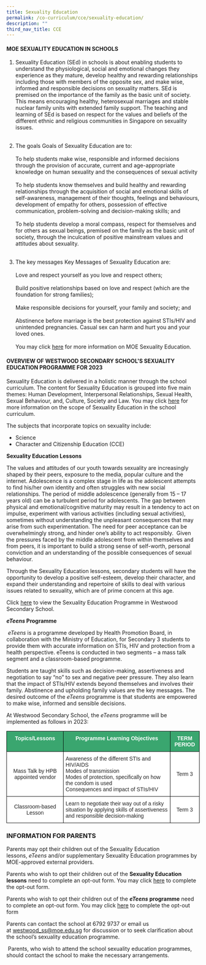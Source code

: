 ```yaml
---
title: Sexuality Education
permalink: /co-curriculum/cce/sexuality-education/
description: ""
third_nav_title: CCE
---
```

#### MOE SEXUALITY EDUCATION IN SCHOOLS


1. Sexuality Education (SEd) in schools is about enabling students to understand the physiological, social and emotional changes they experience as they mature, develop healthy and rewarding relationships including those with members of the opposite sex, and make wise, informed and responsible decisions on sexuality matters. SEd is premised on the importance of the family as the basic unit of society. This means encouraging healthy, heterosexual marriages and stable nuclear family units with extended family support. The teaching and learning of SEd is based on respect for the values and beliefs of the different ethnic and religious communities in Singapore on sexuality issues. <br><br>
2. The goals Goals of Sexuality Education are to:<br><br>
To help students make wise, responsible and informed decisions through the provision of accurate, current and age-appropriate knowledge on human sexuality and the consequences of sexual activity<br><br>
To help students know themselves and build healthy and rewarding relationships through the acquisition of social and emotional skills of self-awareness, management of their thoughts, feelings and behaviours, development of empathy for others, possession of effective communication, problem-solving and decision-making skills; and<br><br>
To help students develop a moral compass, respect for themselves and for others as sexual beings, premised on the family as the basic unit of society, through the inculcation of positive mainstream values and attitudes about sexuality.<br><br>
 
3. The key messages Key Messages of Sexuality Education are:<br><br>
Love and respect yourself as you love and respect others;<br><br>
Build positive relationships based on love and respect (which are the foundation for strong families);<br><br>
Make responsible decisions for yourself, your family and society; and<br><br>
Abstinence before marriage is the best protection against STIs/HIV and unintended pregnancies. Casual sex can harm and hurt you and your loved ones. <br><br>You may click [here](https://go.gov.sg/moe-sexuality-education) for more information on MOE Sexuality Education.

#### OVERVIEW OF WESTWOOD SECONDARY SCHOOL'S SEXUALITY EDUCATION PROGRAMME FOR 2023

Sexuality Education is delivered in a holistic manner through the school curriculum. The content for Sexuality Education is grouped into five main themes: Human Development, Interpersonal Relationships, Sexual Health, Sexual Behaviour, and, Culture, Society and Law. You may click&nbsp;[here](https://www.moe.gov.sg/education-in-sg/our-programmes/sexuality-education/scope-and-teaching-approach)&nbsp;for more information on the scope of Sexuality Education in the school curriculum.

The subjects that incorporate topics on sexuality include:

*   Science
*   Character and Citizenship Education (CCE)

 
**Sexuality Education Lessons**  

The values and attitudes of our youth towards sexuality are increasingly shaped by their peers, exposure to the media, popular culture and the internet. Adolescence is a complex stage in life as the adolescent attempts to find his/her own identity and often struggles with new social relationships. The period of middle adolescence (generally from 15 – 17 years old) can be a turbulent period for adolescents. The gap between physical and emotional/cognitive maturity may result in a tendency to act on impulse, experiment with various activities (including sexual activities), sometimes without understanding the unpleasant consequences that may arise from such experimentation. The need for peer acceptance can be overwhelmingly strong, and hinder one’s ability to act responsibly. &nbsp;Given the pressures faced by the middle adolescent from within themselves and from peers, it is important to build a strong sense of self-worth, personal conviction and an understanding of the possible consequences of sexual behaviour.

Through the Sexuality Education lessons, secondary students will have the opportunity to develop a positive self-esteem, develop their character, and expand their understanding and repertoire of skills to deal with various issues related to sexuality, which are of prime concern at this age.

Click&nbsp;[here](/files/WW%20SEd%20Programme_16062022.pdf) to view the Sexuality Education Programme in Westwood Secondary School.

**_eTeens_&nbsp;Programme**

&nbsp;_eTeens_&nbsp;is a programme developed by Health Promotion Board, in collaboration with the Ministry of Education, for Secondary 3 students to provide them with accurate information on STIs, HIV and protection from a health perspective. eTeens is conducted in two segments – a mass talk segment and a classroom-based programme.&nbsp;

Students are taught skills such as decision-making, assertiveness and negotiation to say “no” to sex and negative peer pressure. They also learn that the impact of STIs/HIV extends beyond themselves and involves their family. Abstinence and upholding family values are the key messages. The desired outcome of the&nbsp;_eTeens_&nbsp;programme is that students are empowered to make wise, informed and sensible decisions.

At Westwood Secondary School, the&nbsp;_eTeens_&nbsp;programme will be implemented as follows in 2023:

<style type="text/css">
.tg  {border-collapse:collapse;border-spacing:0;}
.tg td{border-color:black;border-style:solid;border-width:1px;font-family:Arial, sans-serif;font-size:14px;
  overflow:hidden;padding:10px 5px;word-break:normal;}
.tg th{border-color:black;border-style:solid;border-width:1px;font-family:Arial, sans-serif;font-size:14px;
  font-weight:normal;overflow:hidden;padding:10px 5px;word-break:normal;}
.tg .tg-k0s0{background-color:#3AA66F;color:#FFF;font-weight:bold;text-align:center;vertical-align:middle}
.tg .tg-0y1c{background-color:#3AA66F;color:#FFF;font-weight:bold;text-align:center;vertical-align:top}
.tg .tg-a3j2{background-color:#FFF;color:#222;text-align:center;vertical-align:middle}
.tg .tg-tsok{background-color:#FFF;color:#222;text-align:left;vertical-align:top}
</style>
<table class="tg">
<thead>
  <tr>
    <th class="tg-0y1c">Topics/Lessons</th>
    <th class="tg-0y1c">Programme Learning Objectives</th>
    <th class="tg-k0s0"><span style="color:#FFF;background-color:#3AA66F">TERM PERIOD</span></th>
  </tr>
</thead>
<tbody>
  <tr>
    <td class="tg-a3j2"><span style="color:#222;background-color:#FFF">Mass Talk by HPB appointed vendor</span></td>
    <td class="tg-tsok">Awareness of the different STIs and HIV/AIDS<br>Modes of transmission<br>Modes of protection, specifically on how the condom is used<br>Consequences and impact of STIs/HIV</td>
    <td class="tg-a3j2"><span style="color:#222;background-color:#FFF">Term 3</span></td>
  </tr>
  <tr>
    <td class="tg-a3j2"><span style="color:#222;background-color:#FFF">Classroom-based Lesson</span></td>
    <td class="tg-tsok">Learn to negotiate their way out of a risky situation by applying skills of assertiveness and responsible decision-making</td>
    <td class="tg-a3j2"><span style="color:#222;background-color:#FFF">Term 3</span></td>
  </tr>
</tbody>
</table>

###  INFORMATION FOR PARENTS

Parents may opt their children out of the Sexuality Education lessons,&nbsp;_eTeens_&nbsp;and/or supplementary Sexuality Education programmes by MOE-approved external providers.

Parents who wish to opt their children out of the&nbsp;**Sexuality Education lessons**&nbsp;need to complete an opt-out form. You may click&nbsp;[here](https://form.gov.sg/61ec31f16794960014a47162)&nbsp;to complete the opt-out form.&nbsp;

Parents who wish to opt their children out of the&nbsp;**_eTeens_&nbsp;programme**&nbsp;need to complete an opt-out form.&nbsp;You may click&nbsp;[here](https://form.gov.sg/#!/61ec380b2686c20012090d50)&nbsp;to complete the opt-out form

Parents can contact the school at 6792 9737 or email us at&nbsp;[westwood\_ss@moe.edu.sg](mailto:westwood_ss@moe.edu.sg)&nbsp;for discussion or to seek clarification about the school’s sexuality education programme.

&nbsp;Parents, who wish to attend the school sexuality education programmes, should contact the school to make the necessary arrangements.